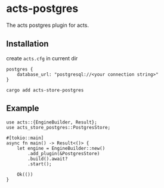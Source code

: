 # acts-postgres

The acts postgres plugin for acts. 

## Installation

create `acts.cfg` in current dir
```no_compile
postgres {
    database_url: "postgresql://<your connection string>"
}
```

```bash,no_compile
cargo add acts-store-postgres
```

## Example

```rust,no_run
use acts::{EngineBuilder, Result};
use acts_store_postgres::PostgresStore;

#[tokio::main]
async fn main() -> Result<()> {
    let engine = EngineBuilder::new()
        .add_plugin(&PostgresStore)
        .build().await?
        .start();

    Ok(())
}
```